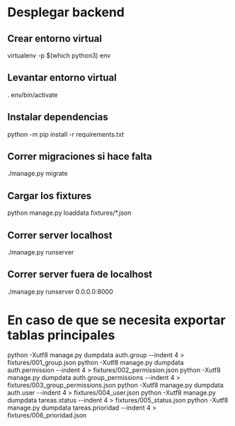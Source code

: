 # Desplegar backend

## Crear entorno virtual
virtualenv -p $(which python3) env

## Levantar entorno virtual
. env/bin/activate

## Instalar dependencias
python -m pip install -r requirements.txt 

## Correr migraciones si hace falta
./manage.py migrate

## Cargar los fixtures
python manage.py loaddata fixtures/*.json

## Correr server localhost
./manage.py runserver

## Correr server fuera de localhost
 ./manage.py runserver 0.0.0.0:8000

# En caso de que se necesita exportar tablas principales
python -Xutf8 manage.py dumpdata auth.group  --indent 4 > fixtures/001_group.json
python -Xutf8 manage.py dumpdata auth.permission  --indent 4 > fixtures/002_permission.json
python -Xutf8 manage.py dumpdata auth.group_permissions  --indent 4 > fixtures/003_group_permissions.json
python -Xutf8 manage.py dumpdata auth.user  --indent 4 > fixtures/004_user.json
python -Xutf8 manage.py dumpdata tareas.status  --indent 4 > fixtures/005_status.json
python -Xutf8 manage.py dumpdata tareas.prioridad  --indent 4 > fixtures/006_prioridad.json